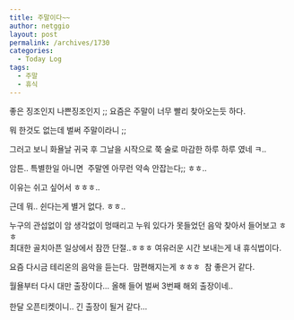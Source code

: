 ```yaml
---
title: 주말이다~~
author: netggio
layout: post
permalink: /archives/1730
categories:
  - Today Log
tags:
  - 주말
  - 휴식
---
```

  
  
좋은 징조인지 나쁜징조인지 ;; 요즘은 주말이 너무 빨리 찾아오는듯 하다.  
  
뭐 한것도 없는데 벌써 주말이라니 ;;  
  
그러고 보니 화욜날 귀국 후 그날을 시작으로 쭉 술로 마감한 하루 하루 였네 ㅋ..  
  
암튼.. 특별한일 아니면&nbsp; 주말엔 아무런 약속 안잡는다;; ㅎㅎ..   
  
이유는 쉬고 싶어서 ㅎㅎㅎ..&nbsp;   
  
근데 뭐.. 쉰다는게 별거 없다. ㅎㅎ..  
  
누구의 관섭없이 암 생각없이 멍때리고 누워 있다가 못들었던 음악 찾아서 들어보고 ㅎㅎ&nbsp;   
최대한 골치아픈 일상에서 잠깐 단절..ㅎㅎㅎ 여유러운 시간 보내는게 내 휴식법이다.  
  
  
요즘 다시금 테리온의 음악을 듣는다.&nbsp; 맘편해지는게 ㅎㅎㅎ&nbsp; 참 좋은거 같다.  
  
월욜부터 다시 대만 출장이다&#8230; 올해 들어 벌써 3번째 해외 출장이네..  
&nbsp;  
한달 오픈티켓이니.. 긴 출장이 될거 같다&#8230;